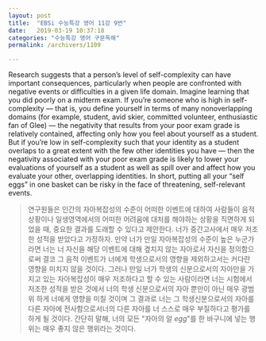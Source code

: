 ```yaml
---
layout: post
title:  "EBSi 수능특강 영어 11강 9번"
date:   2019-03-19 10:37:18
categories: "수능특강 영어 구문독해"
permalink: /archivers/1109

---
```


Research suggests that a person’s level of self-complexity can have important consequences, particularly when people are confronted with negative events or difficulties in a given life domain. Imagine learning that you did poorly on a midterm exam. If you’re someone who is high in self-complexity — that is, you define yourself in terms of many nonoverlapping domains (for example, student, avid skier, committed volunteer, enthusiastic fan of Glee) — the negativity that results from your poor exam grade is relatively contained, affecting only how you feel about yourself as a student. But if you’re low in self-complexity such that your identity as a student overlaps to a great extent with the few other identities you have — then the negativity associated with your poor exam grade is likely to lower your evaluations of yourself as a student as well as spill over and affect how you evaluate your other, overlapping identities. In short, putting all your “self eggs” in one basket can be risky in the face of threatening, self-relevant events.

<!--more-->

> 연구원들은 인간의 자아복잡성의 수준이 어떠한 이벤트에 대하여 사람들이 음적상황이나 일생영역에서의 어떠한 어려움에 대처를 해야하는 상황을 직면하게 되었을 때, 중요한 결과를 도래할 수 있다고 제안한다. 너가 중간고사에서 매우 저조한 성적을 받았다고 가정하자. 만약 너가 만일 자아복잡성의 수준이 높은 누군가라면 너는 너 자신을 해당 이벤트에 대해 곂치지 않는 자아로서 자신을 정의함으로써 결코 그 음적 이벤트가 너에게 학생으로서의 영향을 제외하고서는 커다란 영향을 미치지 않을 것이다. 그러나 만일 너가 학생의 신분으로서의 자아만을 가지고 있는 자아복잡성이 매우 저조하다고 할 수 있는 사람이라면 너는 시험에서 저조한 성적을 받은 것에서 너의 학생 신분으로서의 자아 뿐만이 아닌 매우 광범위 하게 너에게 영향을 미칠 것이며 그 결과로 너는 그 학생신분으로서의 자아를 다른 자아에 전사함으로서너의 다른 자아를 너 스스로 매우 부질하다고 평가를 하게 될 것이다. 간단히 말해, 너의 모든 "자아의 알 *egg*"를 한 바구니에 넣는 행위는 매우 좋지 않은 행위라는 것이다.

